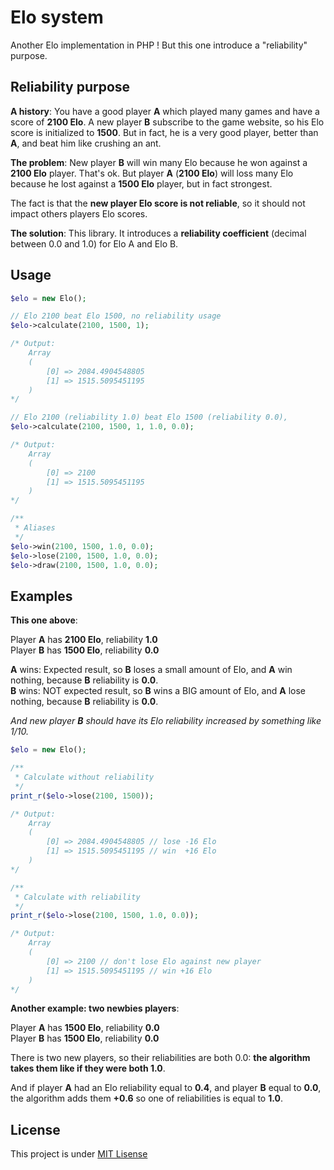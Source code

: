 Elo system
==========

Another Elo implementation in PHP ! But this one introduce a "reliability" purpose.


## Reliability purpose

**A history**: You have a good player **A** which played many games and have a score of **2100 Elo**.
A new player **B** subscribe to the game website, so his Elo score is initialized to **1500**.
But in fact, he is a very good player, better than **A**, and beat him like crushing an ant.

**The problem**: New player **B** will win many Elo because he won against a **2100 Elo** player. That's ok.
But player **A** (**2100 Elo**) will loss many Elo because he lost against a **1500 Elo** player, but in fact strongest.

The fact is that the **new player Elo score is not reliable**, so it should not impact others players Elo scores.

**The solution**: This library. It introduces a **reliability coefficient** (decimal between 0.0 and 1.0) for Elo A and Elo B.


## Usage

``` php
$elo = new Elo();

// Elo 2100 beat Elo 1500, no reliability usage
$elo->calculate(2100, 1500, 1);

/* Output:
    Array
    (
        [0] => 2084.4904548805
        [1] => 1515.5095451195
    )
*/

// Elo 2100 (reliability 1.0) beat Elo 1500 (reliability 0.0), 
$elo->calculate(2100, 1500, 1, 1.0, 0.0);

/* Output:
    Array
    (
        [0] => 2100
        [1] => 1515.5095451195
    )
*/

/**
 * Aliases
 */
$elo->win(2100, 1500, 1.0, 0.0);
$elo->lose(2100, 1500, 1.0, 0.0);
$elo->draw(2100, 1500, 1.0, 0.0);
```


## Examples

**This one above**:

Player **A** has **2100 Elo**, reliability **1.0**<br />
Player **B** has **1500 Elo**, reliability **0.0**<br />

**A** wins: Expected result,     so **B** loses a small amount of Elo, and **A** win nothing, because **B** reliability is **0.0**.<br />
**B** wins: NOT expected result, so **B** wins a BIG amount of Elo, and **A** lose nothing,   because **B** reliability is **0.0**.<br />

*And new player* ***B*** *should have its Elo reliability increased by something like 1/10.*<br />

``` php
$elo = new Elo();

/**
 * Calculate without reliability
 */
print_r($elo->lose(2100, 1500));

/* Output:
    Array
    (
        [0] => 2084.4904548805 // lose -16 Elo
        [1] => 1515.5095451195 // win  +16 Elo
    )
*/

/**
 * Calculate with reliability
 */
print_r($elo->lose(2100, 1500, 1.0, 0.0));

/* Output:
    Array
    (
        [0] => 2100 // don't lose Elo against new player
        [1] => 1515.5095451195 // win +16 Elo
    )
*/
```

**Another example: two newbies players**:

Player **A** has **1500 Elo**, reliability **0.0**<br />
Player **B** has **1500 Elo**, reliability **0.0**<br />

There is two new players, so their reliabilities are both 0.0: **the algorithm takes them like if they were both 1.0**.

And if player **A** had an Elo reliability equal to **0.4**, and player **B** equal to **0.0**,
the algorithm adds them **+0.6** so one of reliabilities is equal to **1.0**.


## License

This project is under [MIT Lisense](https://github.com/alcalyn/elo/blob/master/LICENSE)
